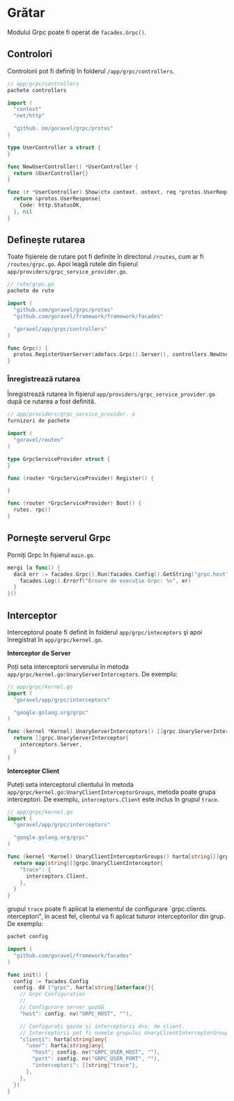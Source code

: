 # Grătar

Modulul Grpc poate fi operat de `facades.Grpc()`.

## Controlori

Controlorii pot fi definiţi în folderul `/app/grpc/controllers`.

```go
// app/grpc/controllers
pachete controllers

import (
  "context"
  "net/http"

  "github. om/goravel/grpc/protos"
)

type UserController a struct {
}

func NewUserController() *UserController {
  return &UserController{}
}

func (r *UserController) Show(ctx context. ontext, req *protos.UserRequest) (protoBook *protos.UserResponse, err error) {
  return &protos.UserResponse{
    Code: http.StatusOK,
  }, nil
}
```

## Definește rutarea

Toate fișierele de rutare pot fi definite în directorul `/routes`, cum ar fi `/routes/grpc.go`. Apoi leagă rutele din fișierul
`app/providers/grpc_service_provider.go`.

```go
// rute/grpc.go
pachete de rute

import (
  "github.com/goravel/grpc/protos"
  "github.com/goravel/framework/framework/facades"

  "goravel/app/grpc/controllers"
)

func Grpc() {
  protos.RegisterUserServer(adefacs.Grpc().Server(), controllers.NewUserController())
}
```

### Înregistrează rutarea

Înregistrează rutarea în fișierul `app/providers/grpc_service_provider.go` după ce rutarea a fost definită.

```go
// app/providers/grpc_service_provider. o
furnizori de pachete

import (
  "goravel/routes"
)

type GrpcServiceProvider struct {
}

func (router *GrpcServiceProvider) Register() {

}

func (router *GrpcServiceProvider) Boot() {
  rutes. rpc()
}
```

## Pornește serverul Grpc

Porniți Grpc în fișierul `main.go`.

```go
mergi la func() {
  dacă err := facades.Grpc().Run(facades.Config().GetString("grpc.host")); err != nil {
    facades.Log().Errorf("Eroare de execuție Grpc: %v", er)
  }
}()
```

## Interceptor

Interceptorul poate fi definit în folderul `app/grpc/inteceptors` şi apoi înregistrat în `app/grpc/kernel.go`.

**Interceptor de Server**

Poți seta interceptorii serverului în metoda `app/grpc/kernel.go:UnaryServerInterceptors`. De exemplu:

```go
// app/grpc/kernel.go
import (
  "goravel/app/grpc/interceptors"

  "google.golang.org/grpc"
)

func (kernel *Kernel) UnaryServerInterceptors() []grpc.UnaryServerInterceptor {
  return []grpc.UnaryServerInterceptor{
    interceptors.Server,
  }
}
```

**Interceptor Client**

Puteți seta interceptorul clientului în metoda `app/grpc/kernel.go:UnaryClientInterceptorGroups`, metoda poate grupa
interceptori. De exemplu, `interceptors.Client` este inclus în grupul `trace`.

```go
// app/grpc/kernel.go
import (
  "goravel/app/grpc/interceptors"

  "google.golang.org/grpc"
)

func (kernel *Kernel) UnaryClientInterceptorGroups() harta[string][]grpc. naryClientInterceptor {
  return map[string][]grpc.UnaryClientInterceptor{
    "trace": {
      interceptors.Client,
    },
  }
}
```

grupul `trace` poate fi aplicat la elementul de configurare \`grpc.clients. nterceptori", în acest fel, clientul va fi
aplicat tuturor interceptorilor din grup. De exemplu:

```go
pachet config

import (
  "github.com/goravel/framework/facades"
)

func init() {
  config := facades.Config
  config. dd ("grpc", harta[string]interface{}{
    // Grpc Configuration
    //
    // Configurare server gazdă
    "host": config. nv("GRPC_HOST", ""),

    // Configurați gazda și interceptorii dvs. de client.
    // Interceptorii pot fi numele grupului UnaryClientInterceptorGroups în app/grpc/kernel.go.
    "clienţi": harta[string]any{
      "user": harta[string]any{
        "host": config. nv("GRPC_USER_HOST", ""),
        "port": config. nv("GRPC_USER_PORT", ""),
        "interceptori": []string{"trace"},
      },
    },
  })
}
```
